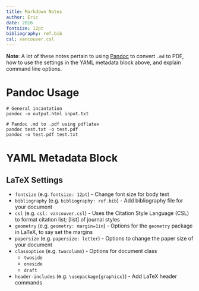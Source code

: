 ```yaml
---
title: Markdown Notes
author: Eric
date: 2016
fontsize: 12pt
bibliography: ref.bib
csl: vancouver.csl
---
```


**Note**: A lot of these notes pertain to using [Pandoc][pandoc] to convert
`.md` to PDF, how to use the settings in the YAML metadata block above, and
explain command line options.

[pandoc]: http://pandoc.org/

# Pandoc Usage

```shell
# General incantation
pandoc -o output.html input.txt

# Pandoc .md to .pdf using pdflatex
pandoc test.txt -o test.pdf
pandoc -o test.pdf test.txt
```

# YAML Metadata Block

## LaTeX Settings

* `fontsize` (e.g. `fontsize: 12pt`) - Change font size for body text
* `bibliography` (e.g. `bibliography: ref.bib`) - Add bibliography file for
  your document
* `csl` (e.g. `csl: vancouver.csl`) - Uses the Citation Style Language (CSL) to
  format citation list; [list] of journal styles
* `geometry` (e.g. `geometry: margin=1in`) - Options for the `geometry` package
  in LaTeX, to say set the margins
* `papersize` (e.g. `papersize: letter`) - Options to change the paper size of
  your document
* `classoption` (e.g. `twocolumn`) - Options for document class
    * `twoside`
    * `oneside`
    * `draft`
* `header-includes` (e.g. `\usepackage{graphicx}`) - Add LaTeX header commands

[styleList]: https://www.zotero.org/styles
